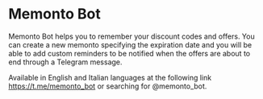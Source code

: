 # Memonto Bot

Memonto Bot helps you to remember your discount codes and offers. You can create a new memonto specifying the expiration date and you will be able to add custom reminders to be notified when the offers are about to end through a Telegram message.

Available in English and Italian languages at the following link https://t.me/memonto_bot or searching for @memonto_bot.
